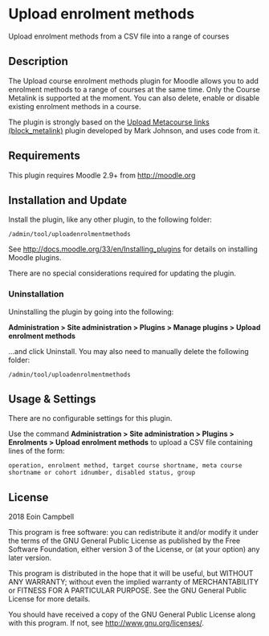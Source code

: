 # Upload enrolment methods #

Upload enrolment methods from a CSV file into a range of courses

## Description ##

The Upload course enrolment methods plugin for Moodle allows you to add 
enrolment methods to a range of courses at the same time. Only the Course Metalink
is supported at the moment. You can also delete, enable or disable existing enrolment 
methods in a course. 

The plugin is strongly based on the [Upload Metacourse links (block_metalink)](https://moodle.org/plugins/block_metalink) plugin developed by Mark Johnson, and uses code from it.

## Requirements ##

This plugin requires Moodle 2.9+ from http://moodle.org


## Installation and Update ##

Install the plugin, like any other plugin, to the following folder:

    /admin/tool/uploadenrolmentmethods

See http://docs.moodle.org/33/en/Installing_plugins for details on installing Moodle plugins.

There are no special considerations required for updating the plugin.

### Uninstallation ###

Uninstalling the plugin by going into the following:

__Administration &gt; Site administration &gt; Plugins &gt; Manage plugins &gt; Upload enrolment methods__

...and click Uninstall. You may also need to manually delete the following folder:

    /admin/tool/uploadenrolmentmethods

## Usage &amp; Settings ##

There are no configurable settings for this plugin.

Use the command __Administration &gt; Site administration &gt; Plugins &gt; Enrolments &gt; Upload enrolment methods__
to upload a CSV file containing lines of the form:

    operation, enrolment method, target course shortname, meta course shortname or cohort idnumber, disabled status, group

## License ##

2018 Eoin Campbell

This program is free software: you can redistribute it and/or modify it under
the terms of the GNU General Public License as published by the Free Software
Foundation, either version 3 of the License, or (at your option) any later
version.

This program is distributed in the hope that it will be useful, but WITHOUT ANY
WARRANTY; without even the implied warranty of MERCHANTABILITY or FITNESS FOR A
PARTICULAR PURPOSE.  See the GNU General Public License for more details.

You should have received a copy of the GNU General Public License along with
this program.  If not, see <http://www.gnu.org/licenses/>.
